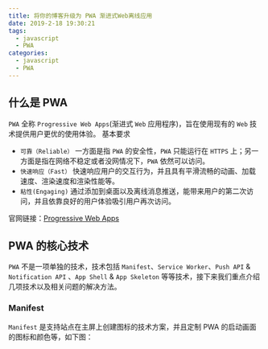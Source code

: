 ```yaml
---
title: 将你的博客升级为 PWA 渐进式Web离线应用
date: 2019-2-18 19:30:21
tags:
  - javascript
  - PWA
categories:
  - javascript
  - PWA
---
```


## 什么是 PWA

`PWA` 全称 `Progressive Web Apps`(渐进式 `Web` 应用程序)，旨在使用现有的 `Web` 技术提供用户更优的使用体验。
基本要求

- `可靠（Reliable）` 一方面是指 `PWA` 的安全性，`PWA` 只能运行在 `HTTPS` 上；另一方面是指在网络不稳定或者没网情况下，`PWA` 依然可以访问。
- `快速响应（Fast）` 快速响应用户的交互行为，并且具有平滑流畅的动画、加载速度、渲染速度和渲染性能等。
- `粘性(Engaging)` 通过添加到桌面以及离线消息推送，能带来用户的第二次访问，并且依靠良好的用户体验吸引用户再次访问。

官网链接：[Progressive Web Apps](https://developers.google.com/web/progressive-web-apps/)

<!-- more -->

## PWA 的核心技术

`PWA` 不是一项单独的技术，技术包括 `Manifest`、`Service Worker`、`Push API` & `Notification API` 、`App Shell` & `App Skeleton` 等等技术，接下来我们重点介绍几项技术以及相关问题的解决方法。

### Manifest

`Manifest` 是支持站点在主屏上创建图标的技术方案，并且定制 PWA 的启动画面的图标和颜色等，如下图：
